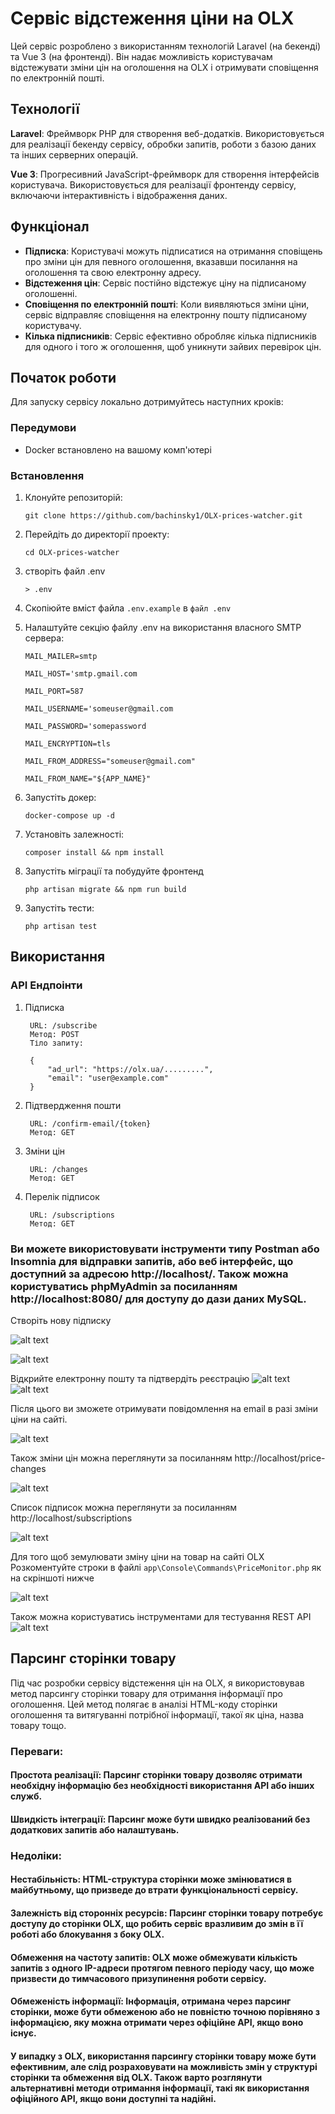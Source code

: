# Сервіс відстеження ціни на OLX

Цей сервіс розроблено з використанням технологій Laravel (на бекенді) та Vue 3 (на фронтенді). Він надає можливість користувачам відстежувати зміни цін на оголошення на OLX і отримувати сповіщення по електронній пошті.

## Технології
**Laravel**: Фреймворк PHP для створення веб-додатків. Використовується для реалізації бекенду сервісу, обробки запитів, роботи з базою даних та інших серверних операцій.

**Vue 3**: Прогресивний JavaScript-фреймворк для створення інтерфейсів користувача. Використовується для реалізації фронтенду сервісу, включаючи інтерактивність і відображення даних.

## Функціонал

- **Підписка**: Користувачі можуть підписатися на отримання сповіщень про зміни цін для певного оголошення, вказавши посилання на оголошення та свою електронну адресу.
- **Відстеження цін**: Сервіс постійно відстежує ціну на підписаному оголошенні.
- **Сповіщення по електронній пошті**: Коли виявляються зміни ціни, сервіс відправляє сповіщення на електронну пошту підписаному користувачу.
- **Кілька підписників**: Сервіс ефективно обробляє кілька підписників для одного і того ж оголошення, щоб уникнути зайвих перевірок цін.

## Початок роботи

Для запуску сервісу локально дотримуйтесь наступних кроків:

### Передумови

- Docker встановлено на вашому комп'ютері

### Встановлення

1. Клонуйте репозиторій:

   `git clone https://github.com/bachinsky1/OLX-prices-watcher.git`

2. Перейдіть до директорії проекту:

   `cd OLX-prices-watcher`

3. створіть файл .env

   `> .env`

4. Скопіюйте вміст файла `.env.example` в `файл .env`

5. Налаштуйте секцію файлу .env на використання власного SMTP сервера:

    `MAIL_MAILER=smtp`

    `MAIL_HOST='smtp.gmail.com`

    `MAIL_PORT=587`

    `MAIL_USERNAME='someuser@gmail.com`

    `MAIL_PASSWORD='somepassword`

    `MAIL_ENCRYPTION=tls`

    `MAIL_FROM_ADDRESS="someuser@gmail.com"`

    `MAIL_FROM_NAME="${APP_NAME}"` 

3. Запустіть докер:

    `docker-compose up -d`

4. Установіть залежності:

    `composer install && npm install`

5. Запустіть міграції та побудуйте фронтенд

    `php artisan migrate && npm run build`

6. Запустіть тести:

    `php artisan test`


## Використання

### API Ендпоінти

1. Підписка

        URL: /subscribe
        Метод: POST
        Тіло запиту:

        {
            "ad_url": "https://olx.ua/.........",
            "email": "user@example.com"
        }

2. Підтвердження пошти
        
        URL: /confirm-email/{token}
        Метод: GET 

3. Зміни цін

        URL: /changes
        Метод: GET

4. Перелік підписок

        URL: /subscriptions
        Метод: GET



### Ви можете використовувати інструменти типу **Postman** або **Insomnia** для відправки запитів, або веб інтерфейс, що доступний за адресою http://localhost/. Також можна користуватись phpMyAdmin за посиланням http://localhost:8080/ для доступу до дази даних MySQL.

Створіть нову підписку

![alt text](image.png)

![alt text](image-1.png)

Відкрийте електронну пошту та підтвердіть реєстрацію
![alt text](image-2.png)
![alt text](image-3.png)

Після цього ви зможете отримувати повідомлення на email в разі зміни ціни на сайті.

![alt text](image-4.png)

Також зміни цін можна переглянути за посиланням http://localhost/price-changes

![alt text](image-5.png)

Список підписок можна переглянути за посиланням http://localhost/subscriptions

![alt text](image-6.png)


Для того щоб земулювати зміну ціни на товар на сайті OLX
Розкоментуйте строки в файлі `app\Console\Commands\PriceMonitor.php` як на скріншоті нижче

![alt text](image-7.png)

Також можна користуватись інструментами для тестування REST API
![alt text](image-8.png)


## Парсинг сторінки товару
Під час розробки сервісу відстеження цін на OLX, я використовував метод парсингу сторінки товару для отримання інформації про оголошення. Цей метод полягає в аналізі HTML-коду сторінки оголошення та витягуванні потрібної інформації, такої як ціна, назва товару тощо.

### Переваги:
#### **Простота реалізації**: Парсинг сторінки товару дозволяє отримати необхідну інформацію без необхідності використання API або інших служб.
#### **Швидкість інтеграції**: Парсинг може бути швидко реалізований без додаткових запитів або налаштувань.

### Недоліки:
#### **Нестабільність**: HTML-структура сторінки може змінюватися в майбутньому, що призведе до втрати функціональності сервісу.

#### Залежність від сторонніх ресурсів: Парсинг сторінки товару потребує доступу до сторінки OLX, що робить сервіс вразливим до змін в її роботі або блокування з боку OLX.

#### Обмеження на частоту запитів: OLX може обмежувати кількість запитів з одного IP-адреси протягом певного періоду часу, що може призвести до тимчасового призупинення роботи сервісу.

#### **Обмеженість інформації**: Інформація, отримана через парсинг сторінки, може бути обмеженою або не повністю точною порівняно з інформацією, яку можна отримати через офіційне API, якщо воно існує.


#### У випадку з OLX, використання парсингу сторінки товару може бути ефективним, але слід розраховувати на можливість змін у структурі сторінки та обмеження від OLX. Також варто розглянути альтернативні методи отримання інформації, такі як використання офіційного API, якщо вони доступні та надійні.
